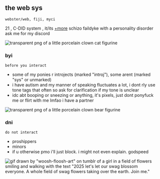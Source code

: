 ## the web sys
	webster/web, fiji, myci
21 , C-DID system , it/its [+more](https://prns.cc/wooww)
schizo faildyke with a personality disorder
ask me for my discord

![transparent png of a little porcelain clown cat figurine](https://64.media.tumblr.com/30239b630e5a0707cbdbd199463d3c34/171fb63fe7d1fc5b-30/s640x960/c921d85d5d3cddaf9a8047ff2cd58f70915fce45.png)

### byi
	before you interact
- some of my ponies r introjects (marked "introj"), some arent (marked "sys" or unmarked)
- i have autism and my manner of speaking fluctuates a lot, i dont rly use tone tags that often so ask for clarification if my tone is unclear
- idc abt booping or sneezing or anything, it's pixels, just dont ponyfuck me or flirt with me lmfao i have a partner

![transparent png of a little porcelain clown bear figurine](https://64.media.tumblr.com/a493b97b178709631e20cf91b3bb2586/171fb63fe7d1fc5b-ba/s2048x3072/61b9ea86eb786594fa6bfcff40551f0ee621dffd.png)

### dni
	do not interact
- proshippers
- minors
- if u otherwise pmo i'll just block. i might not even explain. godspeed

![gif drawn by "woosh-floosh-art" on tumblr of a girl in a field of flowers smiling and walking with the text "2025 let's let our swag blossom everyone. A whole field of swag flowers taking over the earth. Join me."](https://64.media.tumblr.com/bf8bc9ee2b367e6e94f6c3fb15c68ffd/e5089edc1e7417d7-3a/s400x600/d045ff2dce4141c37cff17b36906ccc8e4db4baa.gif)
